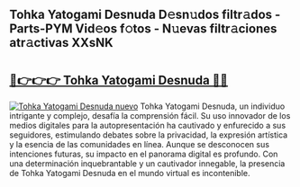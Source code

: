 ## Tohka Yatogami Desnuda D𝚎sn𝚞dos filtr𝚊dos - Parts-PYM Vid𝚎os f𝚘tos - N𝚞evas filtr𝚊ciones atr𝚊ctivas XXsNK

# <h2><a href="http://mbaj14.tromn.icu/?c=Tohka+Yatogami+Desnuda">🔗👉👉👉 Tohka Yatogami Desnuda 🔗🔗</a></h2>

[![Tohka Yatogami Desnuda nuevo](https://i.imgur.com/pEAQMta.gif)](http://mbaj14.tromn.icu/?c=Tohka+Yatogami+Desnuda)
Tohka Yatogami Desnuda, un individuo intrigante y complejo, desafía la comprensión fácil. Su uso innovador de los medios digitales para la autopresentación ha cautivado y enfurecido a sus seguidores, estimulando debates sobre la privacidad, la expresión artística y la esencia de las comunidades en línea. Aunque se desconocen sus intenciones futuras, su impacto en el panorama digital es profundo. Con una determinación inquebrantable y un cautivador innegable, la presencia de Tohka Yatogami Desnuda en el mundo virtual es incontenible.
